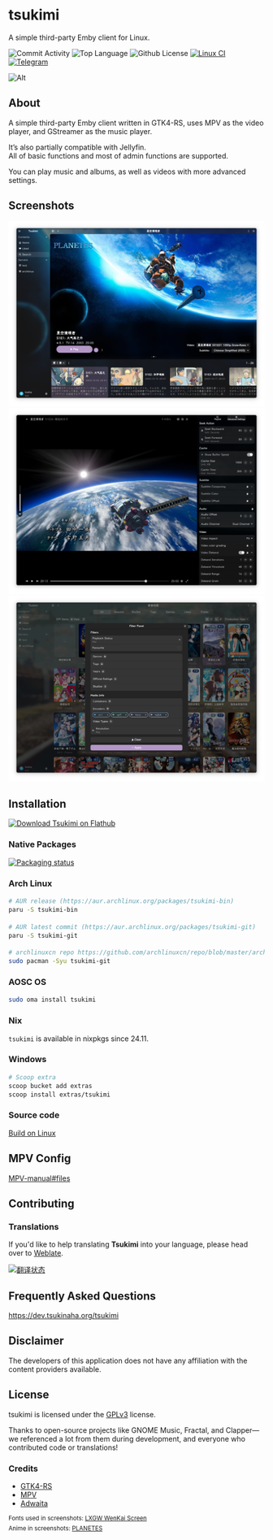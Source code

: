 # tsukimi
A simple third-party Emby client for Linux.

![Commit Activity](https://img.shields.io/github/commit-activity/m/tsukinaha/Tsukimi/main) ![Top Language](https://img.shields.io/github/languages/top/tsukinaha/Tsukimi) ![Github License](https://img.shields.io/github/license/tsukinaha/Tsukimi) [![Linux CI](https://github.com/tsukinaha/tsukimi/actions/workflows/build_linux.yml/badge.svg)](https://github.com/tsukinaha/tsukimi/actions/workflows/build_linux.yml) [![Telegram](https://img.shields.io/badge/-Telegram_Group-red?color=blue&logo=telegram&logoColor=white)](https://t.me/tsukimi_frying_crab)

![Alt](https://repobeats.axiom.co/api/embed/82b1088ba840d89c50e1b5b3c1c40f4575b321a6.svg "Repobeats analytics image")

## About
A simple third-party Emby client written in GTK4-RS, uses MPV as the video player, and GStreamer as the music player.

It’s also partially compatible with Jellyfin.    
All of basic functions and most of admin functions are supported.    

You can play music and albums, as well as videos with more advanced settings.

## Screenshots
<div align="center">
 <img src="./docs/tsukimi1.png"/>
</div>
<div align="center">
 <img src="./docs/tsukimi2.png"/>
</div>
<div align="center">
 <img src="./docs/tsukimi3.png"/>
</div>

## Installation

<a href="https://flathub.org/apps/details/moe.tsuna.tsukimi">
<img
    src="https://flathub.org/assets/badges/flathub-badge-i-en.svg"
    alt="Download Tsukimi on Flathub"
    width="240px"
    height="80px"
/>
</a>

### Native Packages
[![Packaging status](https://repology.org/badge/vertical-allrepos/tsukimi.svg)](https://repology.org/project/tsukimi/versions)

### Arch Linux
```bash
# AUR release (https://aur.archlinux.org/packages/tsukimi-bin)
paru -S tsukimi-bin

# AUR latest commit (https://aur.archlinux.org/packages/tsukimi-git)
paru -S tsukimi-git

# archlinuxcn repo https://github.com/archlinuxcn/repo/blob/master/archlinuxcn/tsukimi-git/PKGBUILD
sudo pacman -Syu tsukimi-git
```

### AOSC OS
```bash
sudo oma install tsukimi
```

### Nix
`tsukimi` is available in nixpkgs since 24.11. 

### Windows
```bash
# Scoop extra
scoop bucket add extras
scoop install extras/tsukimi
```

### Source code
[Build on Linux](./docs/build_on_linux.md)

## MPV Config
[MPV-manual#files](https://mpv.io/manual/master/#files) 

## Contributing

### Translations

If you'd like to help translating **Tsukimi** into your language, please head over to [Weblate](https://hosted.weblate.org/projects/tsukimi/).   

<a href="https://hosted.weblate.org/engage/tsukimi/">
<img src="https://hosted.weblate.org/widget/tsukimi/main/multi-auto.svg" alt="翻译状态" />
</a>

## Frequently Asked Questions
https://dev.tsukinaha.org/tsukimi

## Disclaimer
The developers of this application does not have any affiliation with the content providers available.

## License
tsukimi is licensed under the [GPLv3](https://www.gnu.org/licenses/gpl-3.0.html) license.

Thanks to open-source projects like GNOME Music, Fractal, and Clapper—we referenced a lot from them during development, and everyone who contributed code or translations!

### Credits
- [GTK4-RS](https://github.com/gtk-rs/gtk4-rs)
- [MPV](https://github.com/mpv-player/mpv)
- [Adwaita](https://gitlab.gnome.org/GNOME/libadwaita/)

<sup>
Fonts used in screenshots: <a href="https://github.com/lxgw/LxgwWenKai-Screen">LXGW WenKai Screen</a> 
<br />
Anime in screenshots: <a href="http://www.planet-es.net/">PLANETES</a>
</sup>

